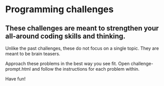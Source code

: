 # Programming challenges

## These challenges are meant to strengthen your all-around coding skills and thinking.

Unlike the past challenges, these do not focus on a single topic. They are meant to be brain teasers.

Approach these problems in the best way you see fit. Open challenge-prompt.html and follow the instructions for each problem within.

Have fun!